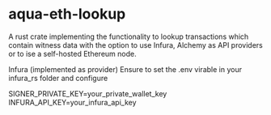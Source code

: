 # aqua-eth-lookup
A rust crate implementing the functionality to lookup transactions which contain witness data with the option to use Infura, Alchemy as API providers or to ise a self-hosted Ethereum node.

Infura (implemented as provider)
Ensure to set the .env virable in your infura_rs folder and configure   

SIGNER_PRIVATE_KEY=your_private_wallet_key  
INFURA_API_KEY=your_infura_api_key  

